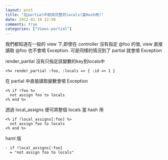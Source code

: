```yaml
---
layout: post
title: "在partial中取得完整的locals(當Hash用)"
date: 2012-01-10 22:50
comments: true
categories: ["Views-partial"]
---
```

我們都知道在一般的 view 下,即使在 controller 沒有指定 @foo 的值, view 直接讀取 @foo 也不會噴 Exception. 可是同樣的情況到了 partial 就會噴 Exception

<!-- more -->

render_partial 沒有只指定該變數的key到locals中

```erb app/views/bar/index.erb
<%= render_partial :foo, :locals => { :id => 1 }
```

在 partial 中直接讀取變數會噴 Exception

```erb app/views/bar/_foo.erb
<% if !foo %>
  not assign foo to locals
<% end %>
```

透過 local_assigns 便可將整個 locals 當 hash 用  

```erb app/views/bar/_foo.erb
<% if !local_assigns[:foo] %>
  not assign foo to locals
<% end %>
```

haml 版

```haml app/views/bar/_foo.haml
- if !local_assigns[:foo]
  = "not assign foo to locals"
```

